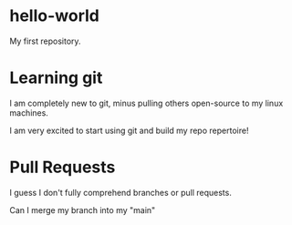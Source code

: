 # hello-world

My first repository.

# Learning git
I am completely new to git, minus pulling others open-source to my linux machines.

I am very excited to start using git and build my repo repertoire!

# Pull Requests
I guess I don't fully comprehend branches or pull requests.

Can I merge my branch into my "main"


